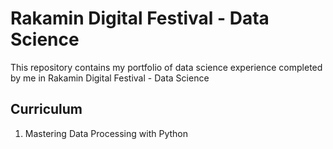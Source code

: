 # Rakamin Digital Festival - Data Science

This repository contains my portfolio of data science experience completed by me in Rakamin Digital Festival - Data Science

## Curriculum
1. Mastering Data Processing with Python
